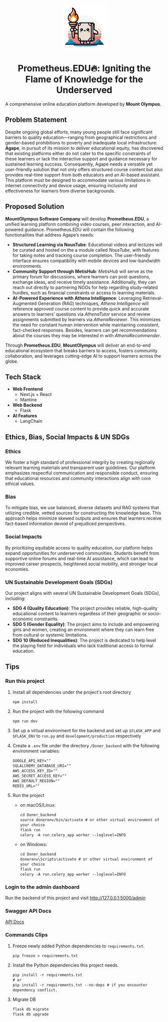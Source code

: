 <div align="center" id="project-logo">
  <img
    src="./prometheus-edu-logo.png"
    width="145"
    height="145"
  />
</div>
<h1 align="center">Prometheus.EDU🔥: Igniting the Flame of Knowledge for the Underserved</h1>

A comprehensive online education platform developed by **Mount Olympus**.

## Problem Statement

Despite ongoing global efforts, many young people still face significant barriers to quality education—ranging from geographical restrictions and gender-based prohibitions to poverty and inadequate local infrastructure. **Agape**, in pursuit of its mission to deliver educational equity, has discovered that existing platforms either do not cater to the specific constraints of these learners or lack the interactive support and guidance necessary for sustained learning success.
Consequently, Agape needs a versatile yet user-friendly solution that not only offers structured course content but also provides real-time support from both educators and an AI-based assistant. This platform must be designed to accommodate various limitations in internet connectivity and device usage, ensuring inclusivity and effectiveness for learners from diverse backgrounds.

## Proposed Solution

**MountOlympus Software Company** will develop **Prometheus.EDU**, a unified learning platform combining video courses, peer interaction, and AI-powered guidance. Prometheus.EDU will contain the following functionalities that address Agape’s needs:

- **Structured Learning via NousTube**: Educational videos and lectures will be curated and hosted on the a module called *NousTube*, with features for taking notes and tracking course completion. The user-friendly interface ensures compatibility with mobile devices and low-bandwidth environments.
- **Community Support through MetisHub**: *MetisHub* will serve as the primary forum for discussions, where learners can post questions, exchange ideas, and receive timely assistance. Additionally, they can reach out directly to partnering NGOs for help regarding study-related hurdles, such as financial constraints or access to learning materials.
- **AI-Powered Experience with Athena Intelligence**: Leveraging Retrieval-Augmented Generation (RAG) techniques, *Athena Intelligence* will reference approved course content to provide quick and accurate answers to learners’ questions via *AthenaTutor* service and review assignments submitted by learners via *AthenaReviewer*. This minimizes the need for constant human intervention while maintaining consistent, fact-checked responses. Besides, learners can get recommendations about the courses they may be interested in with *AthenaRecommender*.

Through **Prometheus.EDU**, **MountOlympus** will deliver an end-to-end educational ecosystem that breaks barriers to access, fosters community collaboration, and leverages cutting-edge AI to support learners across the globe.

## Tech Stack

- **Web Frontend**
    - Next.js + React
    - Mantine
- **Web Backend**
    - Flask
- **AI Features**
    - LangChain

## Ethics, Bias, Social Impacts & UN SDGs

### Ethics

We foster a high standard of professional integrity by creating regionally relevant learning materials and transparent user guidelines. Our platform emphasizes respectful communication and responsible conduct, ensuring that educational resources and community interactions align with core ethical values.

### Bias

To mitigate bias, we use balanced, diverse datasets and RAG systems that utilizing credible, vetted sources for constructing the knowledge base. This approach helps minimize skewed outputs and ensures that learners receive fact-based information devoid of prejudiced perspectives.

### Social Impacts

By prioritizing equitable access to quality education, our platform helps expand opportunities for underserved communities. Students benefit from supportive online forums and real-time AI assistance, which can lead to improved career prospects, heightened social mobility, and stronger local economies.

### UN Sustainable Development Goals (SDGs)

Our project aligns with several UN Sustainable Development Goals (SDGs), including:

- **SDG 4 (Quality Education)**: The project provides reliable, high-quality educational content to learners regardless of their geographic or socio-economic constraints.
- **SDG 5 (Gender Equality)**: The project aims to include and empowering girls and women, creating an environment where they can learn free from cultural or systemic limitations.
- **SDG 10 (Reduced Inequalities)**: The project is dedicated to help level the playing field for individuals who lack traditional access to formal education.

## Tips

### Run this project

1. Install all dependencies under the project's root directory

    ```shell
    npm install
    ```

2. Run the project with the following command

   ```shell
   npm run dev
   ```

3. Set up a virtual environment for the backend and set up `$FLASK_APP` and `$FLASK_ENV` to `run.py` and `development/production` respectively

4. Create a `.env` file under the directory `/Doner_backend` with the following environment variables:

   ```text
   GOOGLE_API_KEY=""
   SQLALCHEMY_DATABASE_URI=""
   AWS_ACCESS_KEY_ID=""
   AWS_SECRET_ACCESS_KEY=""
   AWS_DEFAULT_REGION=""
   REDIS_URL=""
   ```

5. Run the project
   - on macOS/Linux:

      ```shell
      cd Doner_backend
      source donerenv/bin/activate # or other virtual environment of your choice
      flask run
      celery -A run.celery_app worker --loglevel=INFO
      ```
   - on Windows:

      ```shell
      cd Doner_backend
      donerenv\Scripts\activate # or other virtual environment of your choice
      flask run
      celery -A run.celery_app worker --loglevel=INFO
      ```

### Login to the admin dashboard

Run the backend of this project and visit http://127.0.0.1:5000/admin

### Swagger API Docs

[API Docs](http://127.0.0.1:5000/apidocs)

### Commands Clips

1. Freeze newly added Python dependencies to `requirements.txt`.
    ```shell
    pip freeze > requirements.txt
    ```
2. Install the Python dependencies this project needs.
   ```shell
   pip install -r requirements.txt
   # or
   pip install -r requirements.txt --no-deps # if you encounter dependency conflict.
   ```

3. Migrate DB
    ```shell
    flask db migrate
    flask db upgrade
    ```


